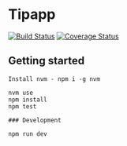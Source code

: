 # Tipapp

[![Build Status](https://travis-ci.org/voslartomas/tipapp-api.svg?branch=master)](https://travis-ci.org/voslartomas/tipapp-api) [![Coverage Status](https://coveralls.io/repos/github/voslartomas/tipapp-api/badge.svg?branch=master)](https://coveralls.io/github/voslartomas/tipapp-api?branch=master)

## Getting started
```
Install nvm - npm i -g nvm

nvm use
npm install
npm test

### Development

npm run dev
